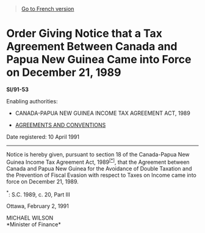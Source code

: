 > [Go to French version](/fr/Règlements/Textes%20réglementaires/91/53.md)

# Order Giving Notice that a Tax Agreement Between Canada and Papua New Guinea Came into Force on December 21, 1989

**SI/91-53**

Enabling authorities: 
- CANADA-PAPUA NEW GUINEA INCOME TAX AGREEMENT ACT, 1989

- [AGREEMENTS AND CONVENTIONS](/en/Acts/Revised%20Statutes%20of%20Canada/Z/Z-02.md)

Date registered: 10 April 1991

----------

Notice is hereby given, pursuant to section 18 of the Canada-Papua New Guinea Income Tax Agreement Act, 1989<sup><a href='#fn_SI-91-53_e_hq_6214'>[*]</a></sup>, that the Agreement between Canada and Papua New Guinea for the Avoidance of Double Taxation and the Prevention of Fiscal Evasion with respect to Taxes on Income came into force on December 21, 1989.

<a name='fn_SI-91-53_e_hq_6214'><sup>*</sup></a>: S.C. 1989, c. 20, Part III<br />

Ottawa, February 2, 1991


<p>MICHAEL WILSON<br />*Minister of Finance*<br /></p>


